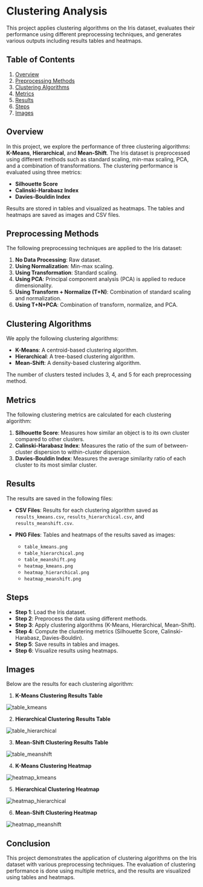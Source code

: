 # Clustering Analysis

This project applies clustering algorithms on the Iris dataset, evaluates their performance using different preprocessing techniques, and generates various outputs including results tables and heatmaps.

## Table of Contents

1. [Overview](#overview)
2. [Preprocessing Methods](#preprocessing-methods)
3. [Clustering Algorithms](#clustering-algorithms)
4. [Metrics](#metrics)
5. [Results](#results)
6. [Steps](#steps)
7. [Images](#images)

## Overview

In this project, we explore the performance of three clustering algorithms: **K-Means**, **Hierarchical**, and **Mean-Shift**. The Iris dataset is preprocessed using different methods such as standard scaling, min-max scaling, PCA, and a combination of transformations. The clustering performance is evaluated using three metrics:

- **Silhouette Score**
- **Calinski-Harabasz Index**
- **Davies-Bouldin Index**

Results are stored in tables and visualized as heatmaps. The tables and heatmaps are saved as images and CSV files.

## Preprocessing Methods

The following preprocessing techniques are applied to the Iris dataset:

1. **No Data Processing**: Raw dataset.
2. **Using Normalization**: Min-max scaling.
3. **Using Transformation**: Standard scaling.
4. **Using PCA**: Principal component analysis (PCA) is applied to reduce dimensionality.
5. **Using Transform + Normalize (T+N)**: Combination of standard scaling and normalization.
6. **Using T+N+PCA**: Combination of transform, normalize, and PCA.

## Clustering Algorithms

We apply the following clustering algorithms:

- **K-Means**: A centroid-based clustering algorithm.
- **Hierarchical**: A tree-based clustering algorithm.
- **Mean-Shift**: A density-based clustering algorithm.

The number of clusters tested includes 3, 4, and 5 for each preprocessing method.

## Metrics

The following clustering metrics are calculated for each clustering algorithm:

1. **Silhouette Score**: Measures how similar an object is to its own cluster compared to other clusters.
2. **Calinski-Harabasz Index**: Measures the ratio of the sum of between-cluster dispersion to within-cluster dispersion.
3. **Davies-Bouldin Index**: Measures the average similarity ratio of each cluster to its most similar cluster.

## Results

The results are saved in the following files:

- **CSV Files**: Results for each clustering algorithm saved as `results_kmeans.csv`, `results_hierarchical.csv`, and `results_meanshift.csv`.
- **PNG Files**: Tables and heatmaps of the results saved as images:

    - `table_kmeans.png`
    - `table_hierarchical.png`
    - `table_meanshift.png`
    - `heatmap_kmeans.png`
    - `heatmap_hierarchical.png`
    - `heatmap_meanshift.png`

## Steps

- **Step 1**: Load the Iris dataset.
- **Step 2**: Preprocess the data using different methods.
- **Step 3**: Apply clustering algorithms (K-Means, Hierarchical, Mean-Shift).
- **Step 4**: Compute the clustering metrics (Silhouette Score, Calinski-Harabasz, Davies-Bouldin).
- **Step 5**: Save results in tables and images.
- **Step 6**: Visualize results using heatmaps.

## Images

Below are the results for each clustering algorithm:

1. **K-Means Clustering Results Table**

![table_kmeans](https://github.com/user-attachments/assets/4d95cfc5-be8e-4309-9483-a11327449b48)



2. **Hierarchical Clustering Results Table**

![table_hierarchical](https://github.com/user-attachments/assets/615e4e69-4fc1-4133-b944-31e402aaa8b9)


3. **Mean-Shift Clustering Results Table**

![table_meanshift](https://github.com/user-attachments/assets/d2e62a2e-78cf-4aa4-8ef9-9eee703bb2b0)


4. **K-Means Clustering Heatmap**

 ![heatmap_kmeans](https://github.com/user-attachments/assets/4e09891f-7665-48d5-9a57-956b057a8057)


5. **Hierarchical Clustering Heatmap**

![heatmap_hierarchical](https://github.com/user-attachments/assets/6f335c99-9eb8-49a5-b2fa-52f27d612bbb)


6. **Mean-Shift Clustering Heatmap**

  ![heatmap_meanshift](https://github.com/user-attachments/assets/646c4320-5c77-4074-8f39-bff6ab6e6787)


## Conclusion

This project demonstrates the application of clustering algorithms on the Iris dataset with various preprocessing techniques. The evaluation of clustering performance is done using multiple metrics, and the results are visualized using tables and heatmaps.
